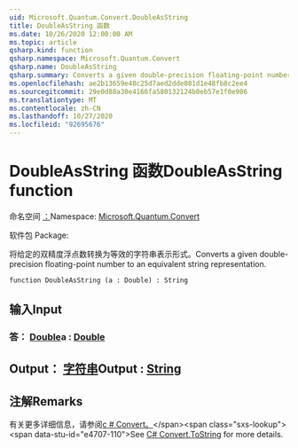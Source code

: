```yaml
---
uid: Microsoft.Quantum.Convert.DoubleAsString
title: DoubleAsString 函数
ms.date: 10/26/2020 12:00:00 AM
ms.topic: article
qsharp.kind: function
qsharp.namespace: Microsoft.Quantum.Convert
qsharp.name: DoubleAsString
qsharp.summary: Converts a given double-precision floating-point number to an equivalent string representation.
ms.openlocfilehash: ae2b13659e48c25d7aed2dde081d1e48fb8c2ee4
ms.sourcegitcommit: 29e0d88a30e4166fa580132124b0eb57e1f0e986
ms.translationtype: MT
ms.contentlocale: zh-CN
ms.lasthandoff: 10/27/2020
ms.locfileid: "92695676"
---
```

# <a name="doubleasstring-function"></a><span data-ttu-id="e4707-102">DoubleAsString 函数</span><span class="sxs-lookup"><span data-stu-id="e4707-102">DoubleAsString function</span></span>

<span data-ttu-id="e4707-103">命名空间 [：](xref:Microsoft.Quantum.Convert)</span><span class="sxs-lookup"><span data-stu-id="e4707-103">Namespace: [Microsoft.Quantum.Convert](xref:Microsoft.Quantum.Convert)</span></span>

<span data-ttu-id="e4707-104">软件包 [](https://nuget.org/packages/)</span><span class="sxs-lookup"><span data-stu-id="e4707-104">Package: [](https://nuget.org/packages/)</span></span>


<span data-ttu-id="e4707-105">将给定的双精度浮点数转换为等效的字符串表示形式。</span><span class="sxs-lookup"><span data-stu-id="e4707-105">Converts a given double-precision floating-point number to an equivalent string representation.</span></span>

```qsharp
function DoubleAsString (a : Double) : String
```


## <a name="input"></a><span data-ttu-id="e4707-106">输入</span><span class="sxs-lookup"><span data-stu-id="e4707-106">Input</span></span>

### <a name="a--double"></a><span data-ttu-id="e4707-107">答： [Double](xref:microsoft.quantum.lang-ref.double)</span><span class="sxs-lookup"><span data-stu-id="e4707-107">a : [Double](xref:microsoft.quantum.lang-ref.double)</span></span>





## <a name="output--string"></a><span data-ttu-id="e4707-108">Output： [字符串](xref:microsoft.quantum.lang-ref.string)</span><span class="sxs-lookup"><span data-stu-id="e4707-108">Output : [String](xref:microsoft.quantum.lang-ref.string)</span></span>



## <a name="remarks"></a><span data-ttu-id="e4707-109">注解</span><span class="sxs-lookup"><span data-stu-id="e4707-109">Remarks</span></span>

<span data-ttu-id="e4707-110">有关更多详细信息，请参阅[c # Convert。](https://docs.microsoft.com/dotnet/api/system.convert.tostring?view=netframework-4.7.1#System_Convert_ToString_System_Double_)</span><span class="sxs-lookup"><span data-stu-id="e4707-110">See [C# Convert.ToString](https://docs.microsoft.com/dotnet/api/system.convert.tostring?view=netframework-4.7.1#System_Convert_ToString_System_Double_) for more details.</span></span>